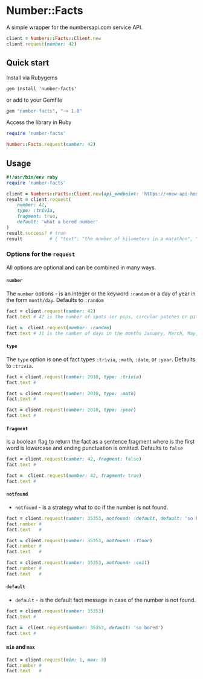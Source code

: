 # Number::Facts

A simple wrapper for the numbersapi.com service API.

```ruby
client = Numbers::Facts::Client.new
client.request(number: 42)
```

## Quick start

Install via Rubygems

```shell
gem install 'number-facts'
```

or add to your Gemfile

```ruby
gem "number-facts", "~> 1.0"
```

Access the library in Ruby

```ruby
require 'number-facts'

Number::Facts.request(number: 42)
```

## Usage

```ruby
#!/usr/bin/env ruby
require 'number-facts'

client = Numbers::Facts::Client.new(api_endpoint: 'https://<new-api-hostname>')
result = client.request(
    number: 42,
    type: :trivia,
    fragment: true,
    default: 'what a bored number'
)
result.success? # true
result          # { "text": "the number of kilometers in a marathon", "number": 42, "found": true, "type": "trivia"}
```

### Options for the `request`

All options are optional and can be combined in many ways.

#### `number`

The `number` options - is an integer or the keyword `:random` or a day of year in the form `month/day`. Defaults to `:random`

```ruby
fact = client.request(number: 42)
fact.text # 42 is the number of spots (or pips, circular patches or pits) on a pair of standard six-sided dice.

fact =  client.request(number: :random)
fact.text # 31 is the number of days in the months January, March, May, July, August, October and December.
```
#### `type`

The `type` option is one of fact types `:trivia`, `:math`, `:date`, or `:year`. Defaults to `:trivia`.

```ruby
fact = client.request(number: 2010, type: :trivia)
fact.text #

fact = client.request(number: 2010, type: :math)
fact.text #

fact = client.request(number: 2010, type: :year)
fact.text #
```

#### `fragment`

Is a boolean flag to return the fact as a sentence fragment where is the first word is lowercase and ending punctuation is omitted. Defaults to `false`

```ruby
fact = client.request(number: 42, fragment: false)
fact.text #

fact =  client.request(number: 42, fragment: true)
fact.text #
```

#### `notfound`

* `notfound` - is a strategy what to do if the number is not found.

```ruby
fact = client.request(number: 35353, notfound: :default, default: 'so bored')
fact.number #
fact.text   #

fact = client.request(number: 35353, notfound: :floor)
fact.number #
fact.text   #

fact = client.request(number: 35353, notfound: :ceil)
fact.number #
fact.text   #
```

#### `default`

* `default` - is the default fact message in case of the number is not found.

```ruby
fact = client.request(number: 35353)
fact.text #

fact =  client.request(number: 35353, default: 'so bored')
fact.text #
```

#### `min` and `max`

```ruby
fact = client.request(min: 1, max: 3)
fact.number #
fact.text   #
```
